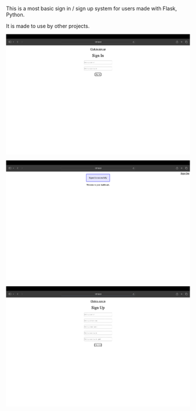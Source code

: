 This is a most basic sign in / sign up system for users made with Flask, Python.

It is made to use by other projects.

![](https://github.com/zserraakkaya/BasicSignInSignUp/blob/main/screenshots/1.png)

![](https://github.com/zserraakkaya/BasicSignInSignUp/blob/main/screenshots/2.png)

![](https://github.com/zserraakkaya/BasicSignInSignUp/blob/main/screenshots/3.png)

